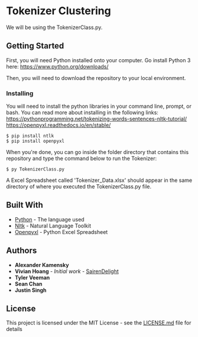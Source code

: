 # Tokenizer Clustering

We will be using the TokenizerClass.py.

## Getting Started

First, you will need Python installed onto your computer. 
Go install Python 3 here: https://www.python.org/downloads/

Then, you will need to download the repository to your local environment. 


### Installing

You will need to install the python libraries in your command line, prompt, or bash. You can read more about installing in the following links:
https://pythonprogramming.net/tokenizing-words-sentences-nltk-tutorial/
https://openpyxl.readthedocs.io/en/stable/

```
$ pip install ntlk
$ pip install openpyxl
```

When you're done, you can go inside the folder directory that contains this repository and type the command below to run the Tokenizer:
```
$ py TokenizerClass.py
```
A Excel Spreadsheet called 'Tokenizer_Data.xlsx' should appear in the same directory of where you executed the TokenizerClass.py file.

## Built With

* [Python](https://www.python.org/downloads/) - The language used
* [Nltk](https://www.nltk.org/install.html) - Natural Language Toolkit
* [Openpyxl](https://openpyxl.readthedocs.io/en/stable/) - Python Excel Spreadsheet


## Authors

* **Alexander Kamensky** 
* **Vivian Hoang** - *Initial work* - [SairenDelight](https://github.com/SairenDelight)
* **Tyler Veeman**
* **Sean Chan**
* **Justin Singh**

## License

This project is licensed under the MIT License - see the [LICENSE.md](LICENSE.md) file for details




